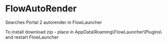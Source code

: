 # FlowAutoRender
 Searches Portal 2 autorender in FlowLauncher

To install download zip - place in AppData\Roaming\FlowLauncher\Plugins\ and restart FlowLauncher